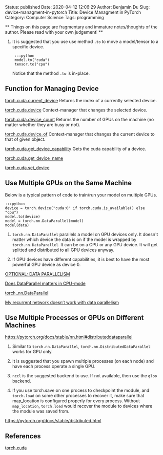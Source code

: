 Status: published
Date: 2020-04-12 12:06:29
Author: Benjamin Du
Slug: device-managment-in-pytorch
Title: Device Managment in PyTorch
Category: Computer Science
Tags: programming

**
Things on this page are fragmentary and immature notes/thoughts of the author.
Please read with your own judgement!
**

1. It is suggested that you use use method `.to` to move a model/tensor to a specific device.

        :::python
        model.to("cuda")
        tensor.to("cpu")

    Notice that the method `.to` is in-place.

## Function for Managing Device

[torch.cuda.current_device](https://pytorch.org/docs/stable/cuda.html#torch.cuda.current_device)
Returns the index of a currently selected device.

[torch.cuda.device](https://pytorch.org/docs/stable/cuda.html#torch.cuda.device)
Context-manager that changes the selected device.

[torch.cuda.device_count](https://pytorch.org/docs/stable/cuda.html#torch.cuda.device_count)
Returns the number of GPUs on the machine (no matter whether they are busy or not).

[torch.cuda.device_of](https://pytorch.org/docs/stable/cuda.html#torch.cuda.device_of)
Context-manager that changes the current device to that of given object.

[torch.cuda.get_device_capability](https://pytorch.org/docs/stable/cuda.html#torch.cuda.get_device_capability)
Gets the cuda capability of a device.

[torch.cuda.get_device_name](https://pytorch.org/docs/stable/cuda.html#torch.cuda.get_device_name)

[torch.cuda.set_device](https://pytorch.org/docs/stable/cuda.html#torch.cuda.set_device)


## Use Multiple GPUs on the Same Machine

Below is a typical pattern of code to train/run your model on multiple GPUs.

	:::python
	device = torch.device("cuda:0" if torch.cuda.is_available() else "cpu")
	model.to(device)
	model = torch.nn.DataParallel(model)
	model(data)

1. `torch.nn.DataParallel` parallels a model on GPU devices only. 
	It doesn't matter which device the data is on if the model is wrapped by `torch.nn.DataParallel`. 
	It can be on a CPU or any GPU device.
	It will get splitted and distributed to all GPU devices anyway.

2. If GPU devices have different capabilities,
	it is best to have the most powerful GPU device as device 0.

[OPTIONAL: DATA PARALLELISM](https://pytorch.org/tutorials/beginner/blitz/data_parallel_tutorial.html)

[Does DataParallel matters in CPU-mode](https://discuss.pytorch.org/t/does-dataparallel-matters-in-cpu-mode/7587)

[torch..nn.DataParallel](https://pytorch.org/docs/stable/nn.html#torch.nn.DataParallel)

[My recurrent network doesn’t work with data parallelism](https://pytorch.org/docs/stable/notes/faq.html#my-recurrent-network-doesn-t-work-with-data-parallelism)

## Use Multiple Processes or GPUs on Different Machines

https://pytorch.org/docs/stable/nn.html#distributeddataparallel

1. Similar to `torch.nn.DataParallel`, 
	`torch.nn.DistributedDataParallel` works for GPU only.

2. It is suggested that you spawn multiple processes (on each node)
	and have each process operate a single GPU.

2. `nccl` is the suggested backend to use. 
	If not available, 
	then use the `gloo` backend.

3. If you use torch.save on one process to checkpoint the module, 
	and `torch.load` on some other processes to recover it, 
	make sure that map_location is configured properly for every process. 
	Without `map_location`, 
	`torch.load` would recover the module to devices where the module was saved from.

https://pytorch.org/docs/stable/distributed.html


## References

[torch.cuda](https://pytorch.org/docs/stable/cuda.html#module-torch.cuda)

